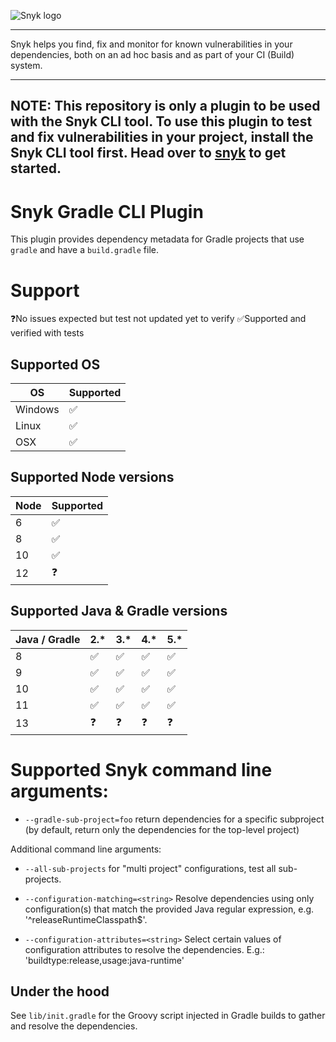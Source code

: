 ![Snyk logo](https://snyk.io/style/asset/logo/snyk-print.svg)

***

Snyk helps you find, fix and monitor for known vulnerabilities in your dependencies, both on an ad hoc basis and as part of your CI (Build) system.

---
**NOTE:**
This repository is only a plugin to be used with the Snyk CLI tool. To use this plugin to test and fix vulnerabilities in your project, install the Snyk CLI tool first. Head over to [snyk](https://github.com/snyk/snyk) to get started.
---


# Snyk Gradle CLI Plugin

This plugin provides dependency metadata for Gradle projects that use `gradle` and have a `build.gradle` file.


# Support

❓No issues expected but test not updated yet to verify
✅Supported and verified with tests

## Supported OS

| OS  |  Supported |
|---|---|
| Windows  | ✅|
| Linux  | ✅|
| OSX  | ✅|

## Supported Node versions

| Node  |  Supported |
|---|---|
| 6  | ✅|
| 8  | ✅|
| 10  | ✅|
| 12  | ❓|

## Supported Java & Gradle versions

| Java / Gradle  | 2.*  | 3.*  |  4.* | 5.*  |
|---|---|---|---|---|
| 8  |  ✅ |  ✅ |  ✅ | ✅  |
| 9  | ✅  | ✅  |  ✅ | ✅  |
| 10  |  ✅ | ✅  |  ✅ |  ✅ |
| 11  |  ✅ |  ✅ |  ✅ | ✅  |
| 13  |  ❓ |  ❓ |  ❓ | ❓  |


# Supported Snyk command line arguments:

* `--gradle-sub-project=foo` return dependencies for a specific subproject (by default, return only the
  dependencies for the top-level project)

Additional command line arguments:

- `--all-sub-projects` for "multi project" configurations, test all sub-projects.

- `--configuration-matching=<string>` Resolve dependencies using only configuration(s) that match the provided Java regular expression, e.g. '^releaseRuntimeClasspath$'.

- `--configuration-attributes=<string>` Select certain values of configuration attributes to resolve the dependencies. E.g.: 'buildtype:release,usage:java-runtime'

## Under the hood

See `lib/init.gradle` for the Groovy script injected in Gradle builds to gather and resolve the dependencies.
